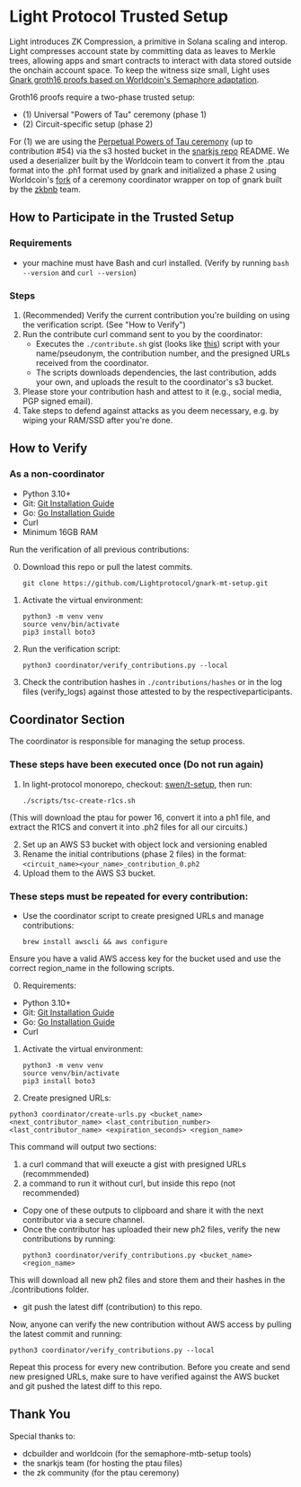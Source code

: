 # Light Protocol Trusted Setup
Light introduces ZK Compression, a primitive in Solana scaling and interop. Light compresses account state by committing data as leaves to Merkle trees, allowing apps and smart contracts to interact with data stored outside the onchain account space. To keep the witness size small, Light uses [Gnark groth16 proofs based on Worldcoin's Semaphore adaptation](https://github.com/Lightprotocol/light-protocol/tree/main/light-prover/prover).

Groth16 proofs require a two-phase trusted setup:

* (1) Universal "Powers of Tau" ceremony (phase 1)
* (2) Circuit-specific setup (phase 2)

For (1) we are using the [Perpetual Powers of Tau ceremony](https://github.com/privacy-scaling-explorations/perpetualpowersoftau) (up to contribution #54) via the s3 hosted bucket in the [snarkjs repo](https://github.com/iden3/snarkjs/blob/master/README.md#7-prepare-phase-2) README. We used a deserializer built by the Worldcoin team to convert it from the .ptau format into the .ph1 format used by gnark and initialized a phase 2 using Worldcoin's [fork](https://github.com/worldcoin/semaphore-mtb-setup) of a ceremony coordinator wrapper on top of gnark built by the [zkbnb](https://github.com/bnb-chain/zkbnb-setup/) team.

## How to Participate in the Trusted Setup

### Requirements

-  your machine must have Bash and curl installed. (Verify by running ```bash --version``` and ```curl --version```)

### Steps

1. (Recommended) Verify the current contribution you're building on using the verification script. (See "How to Verify")
2. Run the contribute curl command sent to you by the coordinator:
   - Executes the `./contribute.sh` gist (looks like [this](https://gist.github.com/SwenSchaeferjohann/ec03f0df732b347eff78a18d2c0b929f)) script with your name/pseudonym, the contribution number, and the presigned URLs received from the coordinator.
   - The scripts downloads dependencies, the last contribution, adds your own, and uploads the result to the coordinator's s3 bucket.
3. Please store your contribution hash and attest to it (e.g., social media, PGP signed email).
4. Take steps to defend against attacks as you deem necessary, e.g. by wiping your RAM/SSD after you're done.

## How to Verify

### As a non-coordinator

- Python 3.10+
- Git: [Git Installation Guide](https://github.com/git-guides/install-git)
- Go: [Go Installation Guide](https://go.dev/doc/install)
- Curl
- Minimum 16GB RAM 

Run the verification of all previous contributions:

0. Download this repo or pull the latest commits.
   ```
   git clone https://github.com/Lightprotocol/gnark-mt-setup.git
   ```

1. Activate the virtual environment:
   ```
   python3 -m venv venv
   source venv/bin/activate
   pip3 install boto3
   ```
2. Run the verification script:
   ```
   python3 coordinator/verify_contributions.py --local
   ```
3. Check the contribution hashes in ```./contributions/hashes``` or in the log files (verify_logs) against those attested to by the respectiveparticipants.


## Coordinator Section

The coordinator is responsible for managing the setup process.

### These steps have been executed once (Do not run again)

1. In light-protocol monorepo, checkout: [swen/t-setup](https://github.com/Lightprotocol/light-protocol/blob/swen/t-setup/scripts/tsc-create-r1cs.sh), then run:
   ```
   ./scripts/tsc-create-r1cs.sh
   ```
(This will download the ptau for power 16, convert it into a ph1 file, and extract the R1CS and convert it into .ph2 files for all our circuits.)

2. Set up an AWS S3 bucket with object lock and versioning enabled
3. Rename the initial contributions (phase 2 files) in the format: `<circuit_name><your_name>_contribution_0.ph2`
4. Upload them to the AWS S3 bucket.

### These steps must be repeated for every contribution:

- Use the coordinator script to create presigned URLs and manage contributions:
  ```
  brew install awscli && aws configure
  ```
Ensure you have a valid AWS access key for the bucket used and use the correct region_name in the following scripts.

0. Requirements:
- Python 3.10+
- Git: [Git Installation Guide](https://github.com/git-guides/install-git)
- Go: [Go Installation Guide](https://go.dev/doc/install)
- Curl 

1. Activate the virtual environment:
   ```
   python3 -m venv venv
   source venv/bin/activate
   pip3 install boto3
   ```

2. Create presigned URLs:
  ```
  python3 coordinator/create-urls.py <bucket_name> <next_contributor_name> <last_contribution_number> <last_contributor_name> <expiration_seconds> <region_name>
  ```
This command will output two sections: 
1) a curl command that will exeucte a gist with presigned URLs (recommmended)
2) a command to run it without curl, but inside this repo (not recommended)
- Copy one of these outputs to clipboard and share it with the next contributor via a secure channel.
- Once the contributor has uploaded their new ph2 files, verify the new contributions by running:
  ```
  python3 coordinator/verify_contributions.py <bucket_name> <region_name>
  ```
This will download all new ph2 files and store them and their hashes in the ./contributions folder.
- git push the latest diff (contribution) to this repo.

Now, anyone can verify the new contribution without AWS access by pulling the latest commit and running:

```
python3 coordinator/verify_contributions.py --local
```

Repeat this process for every new contribution. Before you create and send new presigned URLs, make sure to have verified against the AWS bucket and git pushed the latest diff to this repo.

## Thank You

Special thanks to:
- dcbuilder and worldcoin (for the semaphore-mtb-setup tools)
- the snarkjs team (for hosting the ptau files)
- the zk community (for the ptau ceremony)
